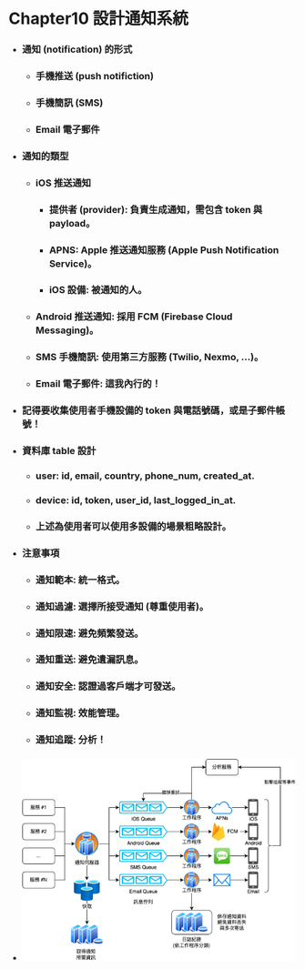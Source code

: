 Chapter10 設計通知系統
=====
* ### 通知 (notification) 的形式
    * ### 手機推送 (push notifiction)
    * ### 手機簡訊 (SMS)
    * ### Email 電子郵件
* ### 通知的類型
    * ### iOS 推送通知
        * ### 提供者 (provider): 負責生成通知，需包含 token 與 payload。
        * ### APNS: Apple 推送通知服務 (Apple Push Notification Service)。
        * ### iOS 設備: 被通知的人。
    * ### Android 推送通知: 採用 FCM (Firebase Cloud Messaging)。
    * ### SMS 手機簡訊: 使用第三方服務 (Twilio, Nexmo, ...)。
    * ### Email 電子郵件: 這我內行的！
* ### 記得要收集使用者手機設備的 token 與電話號碼，或是子郵件帳號！
* ### 資料庫 table 設計
    * ### user: id, email, country, phone_num, created_at.
    * ### device: id, token, user_id, last_logged_in_at.
    * ### 上述為使用者可以使用多設備的場景粗略設計。
* ### 注意事項
    * ### 通知範本: 統一格式。
    * ### 通知過濾: 選擇所接受通知 (尊重使用者)。
    * ### 通知限速: 避免頻繁發送。
    * ### 通知重送: 避免遺漏訊息。
    * ### 通知安全: 認證過客戶端才可發送。
    * ### 通知監視: 效能管理。
    * ### 通知追蹤: 分析！
* ### ![image](https://raw.githubusercontent.com/GitHub-WeiChiang/main/master/SystemsDesign/Chapter10/SystemArchitectureDiagram.png)
<br />
